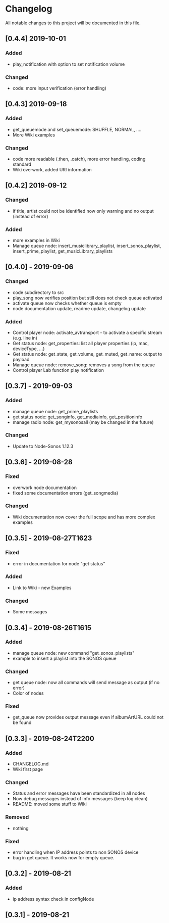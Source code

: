 # Changelog
All notable changes to this project will be documented in this file.

## [0.4.4] 2019-10-01
### Added
- play_notification with option to set notification volume

### Changed
- code: more input verification (error handling)

## [0.4.3] 2019-09-18
### Added
- get_queuemode and set_queuemode: SHUFFLE, NORMAL, ....
- More Wiki examples

### Changed
- code more readable (.then, .catch), more error handling, coding standard
- Wiki overwork, added URI information

## [0.4.2] 2019-09-12
### Changed
- if title, artist could not be identified now only warning and no output (instead of error)

### Added
- more examples in Wiki
- Manage queue node: insert_musiclibrary_playlist, insert_sonos_playlist, insert_prime_playlist, get_musicLibrary_playlists

## [0.4.0] - 2019-09-06
### Changed
- code subdirectory to src
- play_song now verifies position but still does not check queue activated
- activate queue now checks whether queue is empty
- node documentation update, readme update, changelog update

### Added
- Control player node: activate_avtransport - to activate a specific stream (e.g. line in)
- Get status node: get_properties: list all player properties (ip, mac, deviceType, ...)
- Get status node: get_state, get_volume, get_muted, get_name: output to payload
- Manage queue node: remove_song: removes a song from the queue
- Control player Lab function play notification

## [0.3.7] - 2019-09-03
### Added
- manage queue node: get_prime_playlists
- get status node: get_songinfo, get_mediainfo, get_positioninfo
- manage radio node: get_mysonosall (may be changed in the future)

### Changed
- Update to Node-Sonos 1.12.3

## [0.3.6] - 2019-08-28
### Fixed
- overwork node documentation
- fixed some documentation errors (get_songmedia)

### Changed
- Wiki documentation now cover the full scope and has more complex examples

## [0.3.5] - 2019-08-27T1623
### Fixed
- error in documentation for node "get status"

### Added
- Link to Wiki - new Examples

### Changed
- Some messages

## [0.3.4] - 2019-08-26T1615
### Added
- manage queue node: new command "get_sonos_playlists"
- example to insert a playlist into the SONOS queue

### Changed
- get queue node: now all commands will send message as output (if no error)
- Color of nodes

### Fixed
- get_queue now provides output message even if albumArtURL could not be found

## [0.3.3] - 2019-08-24T2200
### Added
- CHANGELOG.md
- Wiki first page

### Changed
- Status and error messages have been standardized in all nodes
- Now debug messages instead of info messages (keep log clean)
- README: moved some stuff to Wiki

### Removed
- nothing

### Fixed
- error handling when IP address points to non SONOS device
- bug in get queue. It works now for empty queue.

## [0.3.2] - 2019-08-21
### Added
- ip address syntax check in configNode

## [0.3.1] - 2019-08-21
